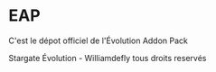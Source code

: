 # EAP
C'est le dépot officiel de l'Évolution Addon Pack

Stargate Évolution - Williamdefly tous droits reservés

